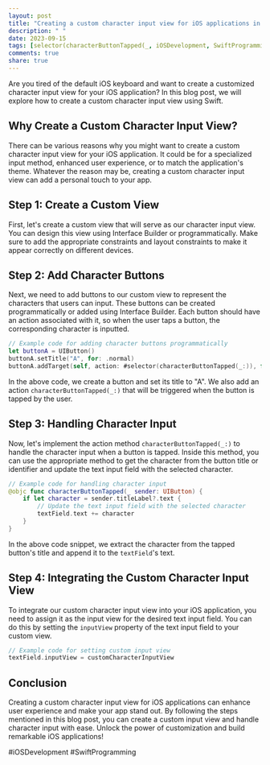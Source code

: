 ```yaml
---
layout: post
title: "Creating a custom character input view for iOS applications in Swift"
description: " "
date: 2023-09-15
tags: [selector(characterButtonTapped(_, iOSDevelopment, SwiftProgramming]
comments: true
share: true
---
```


Are you tired of the default iOS keyboard and want to create a customized character input view for your iOS application? In this blog post, we will explore how to create a custom character input view using Swift.

## Why Create a Custom Character Input View?

There can be various reasons why you might want to create a custom character input view for your iOS application. It could be for a specialized input method, enhanced user experience, or to match the application's theme. Whatever the reason may be, creating a custom character input view can add a personal touch to your app.

## Step 1: Create a Custom View

First, let's create a custom view that will serve as our character input view. You can design this view using Interface Builder or programmatically. Make sure to add the appropriate constraints and layout constraints to make it appear correctly on different devices.

## Step 2: Add Character Buttons

Next, we need to add buttons to our custom view to represent the characters that users can input. These buttons can be created programmatically or added using Interface Builder. Each button should have an action associated with it, so when the user taps a button, the corresponding character is inputted.

```swift
// Example code for adding character buttons programmatically
let buttonA = UIButton()
buttonA.setTitle("A", for: .normal)
buttonA.addTarget(self, action: #selector(characterButtonTapped(_:)), for: .touchUpInside)
```

In the above code, we create a button and set its title to "A". We also add an action `characterButtonTapped(_:)` that will be triggered when the button is tapped by the user.

## Step 3: Handling Character Input

Now, let's implement the action method `characterButtonTapped(_:)` to handle the character input when a button is tapped. Inside this method, you can use the appropriate method to get the character from the button title or identifier and update the text input field with the selected character.

```swift
// Example code for handling character input
@objc func characterButtonTapped(_ sender: UIButton) {
    if let character = sender.titleLabel?.text {
        // Update the text input field with the selected character
        textField.text += character
    }
}
```

In the above code snippet, we extract the character from the tapped button's title and append it to the `textField`'s text.

## Step 4: Integrating the Custom Character Input View

To integrate our custom character input view into your iOS application, you need to assign it as the input view for the desired text input field. You can do this by setting the `inputView` property of the text input field to your custom view.

```swift
// Example code for setting custom input view
textField.inputView = customCharacterInputView
```

## Conclusion

Creating a custom character input view for iOS applications can enhance user experience and make your app stand out. By following the steps mentioned in this blog post, you can create a custom input view and handle character input with ease. Unlock the power of customization and build remarkable iOS applications!

#iOSDevelopment #SwiftProgramming